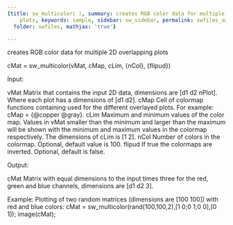 ```yaml
---
{title: sw_multicolor( ), summary: creates RGB color data for multiple 2D overlapping
    plots, keywords: sample, sidebar: sw_sidebar, permalink: swfiles_sw_multicolor.html,
  folder: swfiles, mathjax: 'true'}

---
```

creates RGB color data for multiple 2D overlapping plots
 
cMat = sw_multicolor(vMat, cMap, cLim, {nCol}, {flipud})
 
Input:
 
vMat      Matrix that contains the input 2D data, dimensions are
          [d1 d2 nPlot]. Where each plot has a dimensions of [d1 d2].
cMap      Cell of colormap functions containing used for the different
          overlayed plots. For example:
          cMap = {@copper @gray}.
cLim      Maximum and minimum values of the color map. Values in vMat
          smaller than the minimum and larger than the maximum will be
          shown with the minimum and maximum values in the colormap
          respectively. The dimensions of cLim is [1 2].
nCol      Number of colors in the colormap. Optional, default value is
          100.
flipud    If true the colormaps are inverted. Optional, default is false.
 
Output:
 
cMat      Matrix with equal dimensions to the input times three for the
          red, green and blue channels, dimensions are [d1 d2 3].
 
Example:
          Plotting of two random matrices (dimensions are [100 100]) with
          red and blue colors:
              cMat = sw_multicolor(rand(100,100,2),[1 0;0 1;0 0],[0 1]);
              image(cMat);
 
